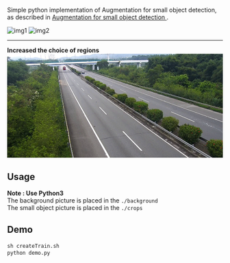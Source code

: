 Simple python implementation of Augmentation for small object detection, as described in [Augmentation for small object detection
](https://arxiv.org/pdf/1902.07296.pdf).  

![img1](./img/2018-11-03_07_45_09_1.jpg)
![img2](./figs/2018-11-03_07_45_09_1_augment.jpg)

---
**Increased the choice of regions**  
![!!!](./img/2020-07-19.gif)


## Usage
**Note : Use Python3**  
The background picture is placed in the `./background`  
The small object picture is placed in the  `./crops`


## Demo
```shell
sh createTrain.sh
python demo.py
```
